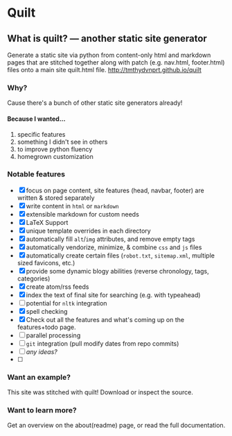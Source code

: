 Quilt
=====

What is quilt? — another static site generator
----------------------------------------------
Generate a static site via python from content-only html and markdown pages that are stitched together along with patch (e.g. nav.html, footer.html) files onto a main site quilt.html file. http://tmthydvnprt.github.io/quilt

### Why? 
Cause there's a bunch of other static site generators already!

#### Because I wanted...
1. specific features
2. something I didn't see in others
3. to improve python fluency
4. homegrown customization

### Notable features
- [x] focus on page content, site features (head, navbar, footer) are written & stored separately
- [x] write content in `html` or `markdown`
- [x] extensible markdown for custom needs
- [x] LaTeX Support
- [x] unique template overrides in each directory
- [x] automatically fill `alt`/`img` attributes, and remove empty tags
- [x] automatically vendorize, minimize, & combine `css` and `js` files
- [x] automatically create certain files (`robot.txt`, `sitemap.xml`, multiple sized favicons, etc.)
- [x] provide some dynamic blogy abilities (reverse chronology, tags, categories)
- [x] create atom/rss feeds
- [x] index the text of final site for searching (e.g. with typeahead)
- [ ] potential for `nltk` integration
- [x] spell checking
- [x] Check out all the features and what's coming up on the features+todo page.
- [ ] parallel processing
- [ ] `git` integration (pull modify dates from repo commits)
- [ ] *any ideas?*
- [ ] 

### Want an example?
This site was stitched with quilt! Download or inspect the source.

### Want to learn more?
Get an overview on the about(readme) page, or read the full documentation.

